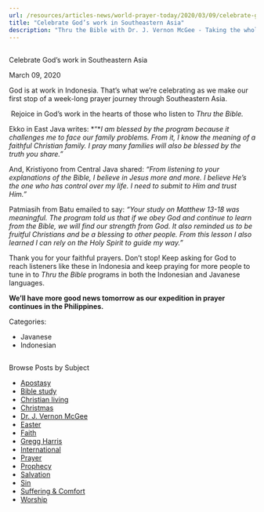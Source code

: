 ```yaml
---
url: /resources/articles-news/world-prayer-today/2020/03/09/celebrate-god-s-work-in-southeastern-asia
title: "Celebrate God’s work in Southeastern Asia"
description: "Thru the Bible with Dr. J. Vernon McGee - Taking the whole Word to the whole world"
---
```







## 
 Celebrate God’s work in Southeastern Asia


March 09, 2020
![]()




God is at work in Indonesia. That’s what we’re celebrating as we make our first stop of a week-long prayer journey through Southeastern Asia.


 Rejoice in God’s work in the hearts of those who listen to *Thru the Bible.*


Ekko in East Java writes: *“**I am blessed by the program because it challenges me to face our family problems. From it, I know the meaning of a faithful Christian family. I pray many families will also be blessed by the truth you share.”*


And, Kristiyono from Central Java shared: *“From listening to your explanations of the Bible, I believe in Jesus more and more. I believe He’s the one who has control over my life. I need to submit to Him and trust Him.”*


Patmiasih from Batu emailed to say: *“Your study on Matthew 13-18 was meaningful. The program told us that if we obey God and continue to learn from the Bible, we will find our strength from God. It also reminded us to be fruitful Christians and be a blessing to other people. From this lesson I also learned I can rely on the Holy Spirit to guide my way.”*


Thank you for your faithful prayers. Don’t stop! Keep asking for God to reach listeners like these in Indonesia and keep praying for more people to tune in to *Thru the Bible* programs in both the Indonesian and Javanese languages.


**We’ll have more good news tomorrow as our expedition in prayer continues in the Philippines.** 



Categories: 


* Javanese
* Indonesian









## 
 Browse Posts by Subject


* [Apostasy](/resources/articles-news/-in-tags/tags/Apostasy)
* [Bible study](/resources/articles-news/-in-tags/tags/Bible-study)
* [Christian living](/resources/articles-news/-in-tags/tags/Christian-living)
* [Christmas](/resources/articles-news/-in-tags/tags/Christmas)
* [Dr. J. Vernon McGee](/resources/articles-news/-in-tags/tags/Dr-J-Vernon-McGee)
* [Easter](/resources/articles-news/-in-tags/tags/easter)
* [Faith](/resources/articles-news/-in-tags/tags/Faith)
* [Gregg Harris](/resources/articles-news/-in-tags/tags/Gregg-Harris)
* [International](/resources/articles-news/-in-tags/tags/International)
* [Prayer](/resources/articles-news/-in-tags/tags/prayer)
* [Prophecy](/resources/articles-news/-in-tags/tags/Prophecy)
* [Salvation](/resources/articles-news/-in-tags/tags/Salvation)
* [Sin](/resources/articles-news/-in-tags/tags/sin)
* [Suffering & Comfort](/resources/articles-news/-in-tags/tags/Suffering-Comfort)
* [Worship](/resources/articles-news/-in-tags/tags/worship)






